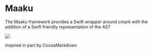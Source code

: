 # Maaku
The Maaku framework provides a Swift wrapper around cmark with the addition of a Swift friendly representation of the AST

[![](https://travis-ci.org/KristopherGBaker/Maaku.svg?branch=master)](https://travis-ci.org/KristopherGBaker/Maaku)

Inspired in part by CocoaMarkdown
